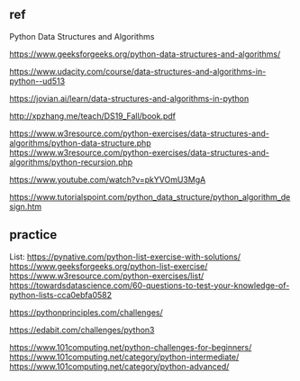 ## ref
Python Data Structures and Algorithms

https://www.geeksforgeeks.org/python-data-structures-and-algorithms/

https://www.udacity.com/course/data-structures-and-algorithms-in-python--ud513

https://jovian.ai/learn/data-structures-and-algorithms-in-python

http://xpzhang.me/teach/DS19_Fall/book.pdf

https://www.w3resource.com/python-exercises/data-structures-and-algorithms/python-data-structure.php
https://www.w3resource.com/python-exercises/data-structures-and-algorithms/python-recursion.php

https://www.youtube.com/watch?v=pkYVOmU3MgA

https://www.tutorialspoint.com/python_data_structure/python_algorithm_design.htm

## practice
List:
https://pynative.com/python-list-exercise-with-solutions/
https://www.geeksforgeeks.org/python-list-exercise/
https://www.w3resource.com/python-exercises/list/
https://towardsdatascience.com/60-questions-to-test-your-knowledge-of-python-lists-cca0ebfa0582

https://pythonprinciples.com/challenges/

https://edabit.com/challenges/python3

https://www.101computing.net/python-challenges-for-beginners/
https://www.101computing.net/category/python-intermediate/
https://www.101computing.net/category/python-advanced/